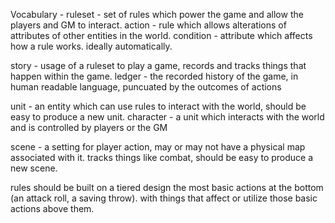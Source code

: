Vocabulary - 
ruleset - set of rules which power the game and allow the players and GM to interact.
action - rule which allows alterations of attributes of other entities in the world.
condition - attribute which affects how a rule works. ideally automatically.


story - usage of a ruleset to play a game, records and tracks things that happen within the game.
ledger - the recorded history of the game, in human readable language, puncuated by the outcomes of actions


unit - an entity which can use rules to interact with the world, should be easy to produce a new unit.
character - a unit which interacts with the world and is controlled by players or the GM

scene - a setting for player action, may or may not have a physical map associated with it. tracks things like combat, should be easy to produce a new scene.


rules should be built on a tiered design the most basic actions at the bottom (an attack roll, a saving throw). with things that affect or utilize those basic actions above them.
